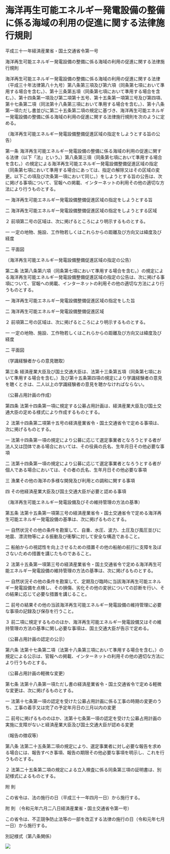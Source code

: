 # 海洋再生可能エネルギー発電設備の整備に係る海域の利用の促進に関する法律施行規則

平成三十一年経済産業省・国土交通省令第一号

海洋再生可能エネルギー発電設備の整備に係る海域の利用の促進に関する法律施行規則

海洋再生可能エネルギー発電設備の整備に係る海域の利用の促進に関する法律（平成三十年法律第八十九号）第八条第三項及び第六項（同条第七項において準用する場合を含む。）、第十三条第五項（同条第七項において準用する場合を含む。）、第十四条第一項及び第二項第十五号、第十五条第一項第三号及び第四項、第十七条第二項（同法第十八条第三項において準用する場合を含む。）、第十八条第一項ただし書並びに第二十五条第二項の規定に基づき、海洋再生可能エネルギー発電設備の整備に係る海域の利用の促進に関する法律施行規則を次のように定める。

（海洋再生可能エネルギー発電設備整備促進区域の指定をしようとする旨の公告）

第一条 海洋再生可能エネルギー発電設備の整備に係る海域の利用の促進に関する法律（以下「法」という。）第八条第三項（同条第七項において準用する場合を含む。）の規定による海洋再生可能エネルギー発電設備整備促進区域の指定（同条第七項において準用する場合にあっては、指定の解除又はその区域の変更。以下この項及び次条第一項において同じ。）をしようとする旨の公告は、次に掲げる事項について、官報への掲載、インターネットの利用その他の適切な方法により行うものとする。

一 海洋再生可能エネルギー発電設備整備促進区域の指定をしようとする旨

二 海洋再生可能エネルギー発電設備整備促進区域の指定をしようとする区域

２ 前項第二号の区域は、次に掲げるところにより明示するものとする。

一 一定の地物、施設、工作物若しくはこれらからの距離及び方向又は緯度及び経度

二 平面図

（海洋再生可能エネルギー発電設備整備促進区域の指定の公告）

第二条 法第八条第六項（同条第七項において準用する場合を含む。）の規定による海洋再生可能エネルギー発電設備整備促進区域の指定の公告は、次に掲げる事項について、官報への掲載、インターネットの利用その他の適切な方法により行うものとする。

一 海洋再生可能エネルギー発電設備整備促進区域の指定をした旨

二 海洋再生可能エネルギー発電設備整備促進区域

２ 前項第二号の区域は、次に掲げるところにより明示するものとする。

一 一定の地物、施設、工作物若しくはこれらからの距離及び方向又は緯度及び経度

二 平面図

（学識経験者からの意見聴取）

第三条 経済産業大臣及び国土交通大臣は、法第十三条第五項（同条第七項において準用する場合を含む。）及び第十五条第四項の規定により学識経験者の意見を聴くときは、二人以上の学識経験者の意見を聴かなければならない。

（公募占用計画の作成）

第四条 法第十四条第一項に規定する公募占用計画は、経済産業大臣及び国土交通大臣の定める様式により作成するものとする。

２ 法第十四条第二項第十五号の経済産業省令・国土交通省令で定める事項は、次に掲げるものとする。

一 法第十四条第一項の規定により公募に応じて選定事業者となろうとする者が法人又は団体である場合においては、その役員の氏名、生年月日その他必要な事項

二 法第十四条第一項の規定により公募に応じて選定事業者となろうとする者が個人である場合においては、その者の氏名、生年月日その他必要な事項

三 漁業その他の海洋の多様な開発及び利用との調和に関する事項

四 その他経済産業大臣及び国土交通大臣が必要と認める事項

（海洋再生可能エネルギー発電設備及びその維持管理の方法の基準）

第五条 法第十五条第一項第三号の経済産業省令・国土交通省令で定める海洋再生可能エネルギー発電設備の基準は、次に掲げるものとする。

一 自然状況その他の条件を勘案して、自重、水圧、波力、土圧及び風圧並びに地震、漂流物等による振動及び衝撃に対して安全な構造であること。

二 船舶からの視認性を向上させるための措置その他の船舶の航行に支障を及ぼさないための措置を講じたものであること。

２ 法第十五条第一項第三号の経済産業省令・国土交通省令で定める海洋再生可能エネルギー発電設備の維持管理の方法の基準は、次に掲げるものとする。

一 自然状況その他の条件を勘案して、定期及び臨時に当該海洋再生可能エネルギー発電設備を点検し、その損傷、劣化その他の変状についての診断を行い、その結果に応じて必要な措置を講じること。

二 前号の結果その他の当該海洋再生可能エネルギー発電設備の維持管理に必要な事項の記録及び保存を行うこと。

３ 前二項に規定するもののほか、海洋再生可能エネルギー発電設備又はその維持管理の方法の基準に関し必要な事項は、国土交通大臣が告示で定める。

（公募占用計画の認定の公示）

第六条 法第十七条第二項（法第十八条第三項において準用する場合を含む。）の規定による公示は、官報への掲載、インターネットの利用その他の適切な方法により行うものとする。

（公募占用計画の軽微な変更）

第七条 法第十八条第一項ただし書の経済産業省令・国土交通省令で定める軽微な変更は、次に掲げるものとする。

一 法第十七条第一項の認定を受けた公募占用計画に係る工事の時期の変更のうち、工事の着手又は完了の予定年月日の三月以内の変更

二 前号に掲げるもののほか、法第十七条第一項の認定を受けた公募占用計画の実施に支障がないと経済産業大臣及び国土交通大臣が認める変更

（報告の徴収等）

第八条 法第二十五条第二項の規定により、選定事業者に対し必要な報告を求める場合には、報告すべき事項、報告の期限その他必要な事項を明示し、これを行うものとする。

２ 法第二十五条第二項の規定による立入検査に係る同条第三項の証明書は、別記様式によるものとする。

附 則

この省令は、法の施行の日（平成三十一年四月一日）から施行する。

附 則 （令和元年六月二八日経済産業省・国土交通省令第一号）

この省令は、不正競争防止法等の一部を改正する法律の施行の日（令和元年七月一日）から施行する。

別記様式（第八条関係）

[](/./pict/H31F150160001_1907161507_001.pdf)

![](/./pict/H31F150160001_1907161507_002.jpg)
